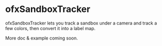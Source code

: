 # ofxSandboxTracker

ofxSandboxTracker lets you track a sandbox under a camera and track a few colors, then convert it into a label map.

More doc & example coming soon.